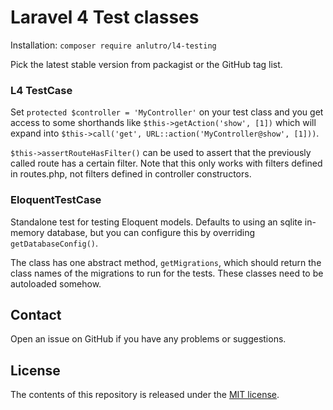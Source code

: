 # Laravel 4 Test classes
Installation: `composer require anlutro/l4-testing`

Pick the latest stable version from packagist or the GitHub tag list.

### L4 TestCase
Set `protected $controller = 'MyController'` on your test class and you get access to some shorthands like `$this->getAction('show', [1])` which will expand into `$this->call('get', URL::action('MyController@show', [1]))`.

`$this->assertRouteHasFilter()` can be used to assert that the previously called route has a certain filter. Note that this only works with filters defined in routes.php, not filters defined in controller constructors.

### EloquentTestCase
Standalone test for testing Eloquent models. Defaults to using an sqlite in-memory database, but you can configure this by overriding `getDatabaseConfig()`.

The class has one abstract method, `getMigrations`, which should return the class names of the migrations to run for the tests. These classes need to be autoloaded somehow.

## Contact
Open an issue on GitHub if you have any problems or suggestions.

## License
The contents of this repository is released under the [MIT license](http://opensource.org/licenses/MIT).